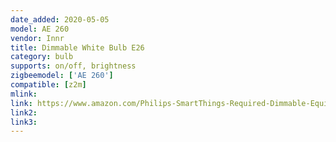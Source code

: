 ```yaml
---
date_added: 2020-05-05
model: AE 260
vendor: Innr
title: Dimmable White Bulb E26
category: bulb
supports: on/off, brightness
zigbeemodel: ['AE 260']
compatible: [z2m]
mlink: 
link: https://www.amazon.com/Philips-SmartThings-Required-Dimmable-Equivalent/dp/B07RYVW9SD
link2: 
link3: 
---
```


